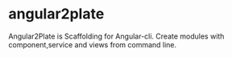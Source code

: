 # angular2plate
Angular2Plate is Scaffolding for Angular-cli. Create modules with component,service and views from command line.
